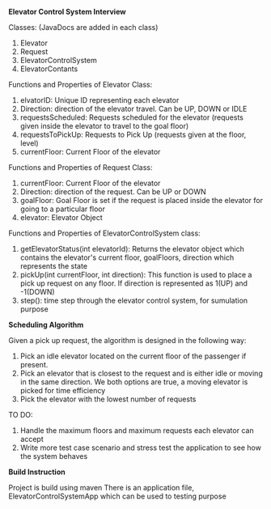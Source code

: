 
**Elevator Control System Interview**

Classes: (JavaDocs are added in each class)
1) Elevator
2) Request
3) ElevatorControlSystem
4) ElevatorContants



Functions and Properties of Elevator Class:
<ol>
<li> elvatorID: Unique ID representing each elevator </li>
<li> Direction: direction of the elevator travel. Can be UP, DOWN or IDLE </li>
<li> requestsScheduled: Requests scheduled for the elevator (requests given inside the elevator to travel to the goal floor) </li>
<li> requestsToPickUp: Requests to Pick Up (requests given at the floor, level) </li>
<li> currentFloor: Current Floor of the elevator </li>
</ol>

Functions and Properties of Request Class:
<ol>
<li> currentFloor: Current Floor of the elevator </li>
<li> Direction: direction of the request. Can be UP or DOWN </li>
<li> goalFloor: Goal Floor is set if the request is placed inside the elevator for going to a particular floor </li>
<li> elevator: Elevator Object </li>
</ol>


Functions and Properties of ElevatorControlSystem class:
<ol>
<li> getElevatorStatus(int elevatorId): Returns the elevator object which contains the elevator's current floor, goalFloors, direction which represents the state </li>
<li> pickUp(int currentFloor, int direction): This function is used to place a pick up request on any floor. If direction is represented as 1(UP) and -1(DOWN) </li>  
<li> step(): time step through the elevator control system, for sumulation purpose </li> 
</ol>

**Scheduling Algorithm**

Given a pick up request, the algorithm is designed in the following way:
<ol>
<li>Pick an idle elevator located on the current floor of the passenger if present.</li>
<li>Pick an elevator that is closest to the request and is either idle or moving in the same direction. We both options are true, a moving elevator is picked for time efficiency</li>
<li>Pick the elevator with the lowest number of requests</li>
</ol>


TO DO:
1) Handle the maximum floors and maximum requests each elevator can accept
2) Write more test case scenario and stress test the application to see how the system behaves

**Build Instruction**

Project is build using maven
There is an application file, ElevatorControlSystemApp which can be used to testing purpose
